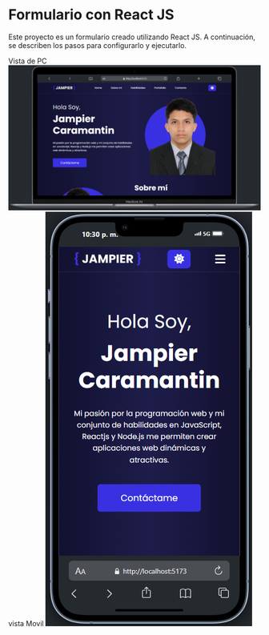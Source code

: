 # Formulario con React JS

Este proyecto es un formulario creado utilizando React JS. A continuación, se describen los pasos para configurarlo y ejecutarlo.

Vista de PC 
![alt text](image-1.png)
vista Movil
![alt text](image.png)